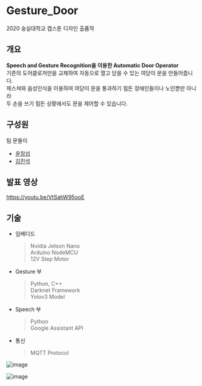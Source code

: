 # Gesture_Door

2020 숭실대학교 캡스톤 디자인 출품작


## 개요
**Speech and Gesture Recognition을 이용한 Automatic Door Operator**  
기존의 도어클로저만을 교체하여 자동으로 열고 닫을 수 있는 여닫이 문을 만들어줍니다.  
제스쳐와 음성인식을 이용하여 여닫이 문을 통과하기 힘든 장애인들이나 노인뿐만 아니라  
두 손을 쓰기 힘든 상황에서도 문을 제어할 수 있습니다.


## 구성원 
팀 문돌이
- [윤창섭](https://github.com/ryunchang)
- [김진석](https://github.com/kemjensak)


## 발표 영상
https://youtu.be/VtSahW95ooE


## 기술
- 임베디드
  > Nvidia Jetson Nano  
  > Arduino NodeMCU  
  > 12V Step Motor  
- Gesture 부
  > Python, C++  
  > Darknet Framework    
  > Yolov3 Model    
- Speech 부
  > Python  
  > Google Assistant API  
- 통신
  > MQTT Protocol


![image](https://user-images.githubusercontent.com/68686603/126621100-75adea76-2a21-4e47-8a74-6b53266b088c.png)


![image](https://user-images.githubusercontent.com/68686603/126621126-14e863d2-c29c-4293-868a-bb981866cece.png)

